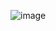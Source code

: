  ![image](https://github.com/BigBigOcean/FengHeCards/blob/master/%E6%B5%B7%E6%8A%A5%E5%9B%BE%E7%89%87/%E5%B0%B1%E8%BF%99%E4%B8%80%E5%88%BB%EF%BC%8C%E6%97%A9%E8%8C%B6%EF%BC%8C%E8%B5%B0%E8%B5%B7%EF%BC%81.jpg)
